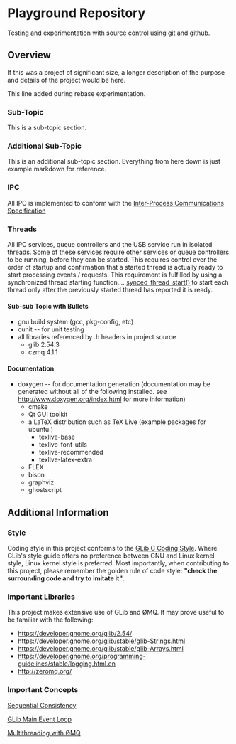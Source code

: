 Playground Repository
=====================

Testing and experimentation with source control using git and github.

## Overview

If this was a project of significant size, a longer description of the
purpose and details of the project would be here.

This line added during rebase experimentation.

### Sub-Topic

This is a sub-topic section.

### Additional Sub-Topic

This is an additional sub-topic section.  Everything from here down is
just example markdown for reference.

### IPC

All IPC is implemented to conform with the
[Inter-Process Communications Specification](https://docs.google.com/document/d/blah-blah-blah)

### Threads

All IPC services, queue controllers and the USB service run in isolated
threads.  Some of these services require other services or queue controllers
to be running, before they can be started.  This requires control over the
order of startup and confirmation that a started thread is actually ready to
start processing events / requests.  This requirement is fulfilled by using a
synchronized thread starting function....
[synced_thread_start()](https://github.com/dailey-report/playground/blob/master/src/some_source_file.c#L39)
to start each thread only after the previously started thread has reported it
is ready.

#### Sub-sub Topic with Bullets
* gnu build system (gcc, pkg-config, etc)
* cunit -- for unit testing
* all libraries referenced by .h headers in project source
  * glib 2.54.3
  * czmq 4.1.1

#### Documentation
* doxygen -- for documentation generation (documentation may be generated
without all of the following installed.  see http://www.doxygen.org/index.html
for more information)
  * cmake
  * Qt GUI toolkit
  * a LaTeX distribution such as TeX Live (example packages for ubuntu:)
    * texlive-base
    * texlive-font-utils
    * texlive-recommended
    * texlive-latex-extra
  * FLEX
  * bison
  * graphviz
  * ghostscript

## Additional Information

### Style

Coding style in this project conforms to the
[GLib C Coding Style](https://developer.gnome.org/programming-guidelines/stable/c-coding-style.html.en).
Where GLib's style guide offers no preference between GNU and Linux kernel
style, Linux kernel style is preferred.  Most importantly, when contributing
to this project, please remember the golden rule of code style: **"check the
surrounding code and try to imitate it"**.

### Important Libraries

This project makes extensive use of GLib and ØMQ.  It may prove useful to be familiar
with the following:

* https://developer.gnome.org/glib/2.54/
* https://developer.gnome.org/glib/stable/glib-Strings.html
* https://developer.gnome.org/glib/stable/glib-Arrays.html
* https://developer.gnome.org/programming-guidelines/stable/logging.html.en
* http://zeromq.org/

### Important Concepts

[Sequential Consistency](http://preshing.com/20120612/an-introduction-to-lock-free-programming/index.html#sequential-consistency "Sequential Consistency Intro")

[GLib Main Event Loop](https://developer.gnome.org/glib/stable/glib-The-Main-Event-Loop.html "GLib: The Main Event Loop")

[Multithreading with ØMQ](http://zguide.zeromq.org/page:all#Multithreading-with-ZeroMQ "Multithreading with ØMQ")


